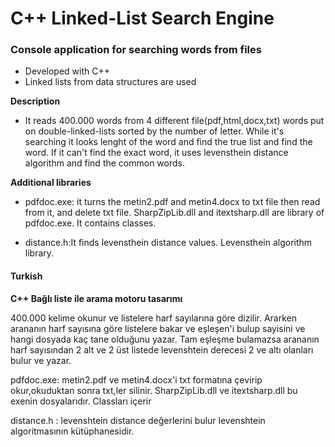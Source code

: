 # C++ Linked-List Search Engine

### Console application for searching words from files
- Developed with C++
- Linked lists from data structures are used



**Description**
- It reads 400.000 words from 4 different file(pdf,html,docx,txt) words put on double-linked-lists sorted by the number of letter. While it's searching it looks lenght of the word and find the true list and find the word. If it can't find the exact word, it uses levensthein distance algorithm and find the common words.


**Additional libraries**
- pdfdoc.exe: it turns the metin2.pdf and metin4.docx to txt file then read from it, and delete txt file. SharpZipLib.dll and itextsharp.dll are library of pdfdoc.exe. It contains classes.

- distance.h:It finds levensthein distance values. Levensthein algorithm library.


#### Turkish

**C++ Bağlı liste ile arama motoru tasarımı**

400.000 kelime okunur ve listelere harf sayılarına göre dizilir. Ararken arananın harf sayısına göre listelere bakar ve eşleşen'i bulup sayisini ve hangi dosyada kaç tane olduğunu yazar. Tam eşleşme bulamazsa arananın harf sayısından 2 alt ve 2 üst listede levenshtein derecesi 2 ve altı olanları bulur ve yazar.

pdfdoc.exe: metin2.pdf ve metin4.docx'i txt formatına çevirip okur,okuduktan sonra txt,ler silinir. SharpZipLib.dll ve itextsharp.dll bu exenin dosyalarıdır. Classları içerir

distance.h : levenshtein distance değerlerini bulur levenshtein algoritmasının kütüphanesidir.

